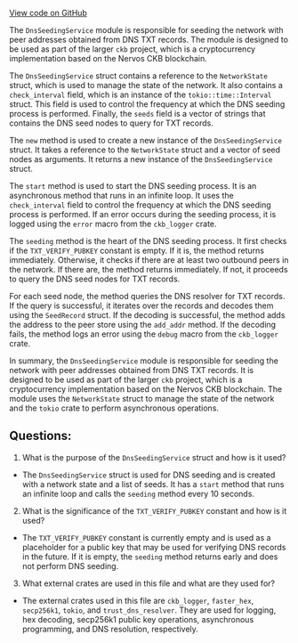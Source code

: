 [View code on GitHub](https://github.com/nervosnetwork/ckb/network/src/services/dns_seeding/mod.rs)

The `DnsSeedingService` module is responsible for seeding the network with peer addresses obtained from DNS TXT records. The module is designed to be used as part of the larger `ckb` project, which is a cryptocurrency implementation based on the Nervos CKB blockchain.

The `DnsSeedingService` struct contains a reference to the `NetworkState` struct, which is used to manage the state of the network. It also contains a `check_interval` field, which is an instance of the `tokio::time::Interval` struct. This field is used to control the frequency at which the DNS seeding process is performed. Finally, the `seeds` field is a vector of strings that contains the DNS seed nodes to query for TXT records.

The `new` method is used to create a new instance of the `DnsSeedingService` struct. It takes a reference to the `NetworkState` struct and a vector of seed nodes as arguments. It returns a new instance of the `DnsSeedingService` struct.

The `start` method is used to start the DNS seeding process. It is an asynchronous method that runs in an infinite loop. It uses the `check_interval` field to control the frequency at which the DNS seeding process is performed. If an error occurs during the seeding process, it is logged using the `error` macro from the `ckb_logger` crate.

The `seeding` method is the heart of the DNS seeding process. It first checks if the `TXT_VERIFY_PUBKEY` constant is empty. If it is, the method returns immediately. Otherwise, it checks if there are at least two outbound peers in the network. If there are, the method returns immediately. If not, it proceeds to query the DNS seed nodes for TXT records.

For each seed node, the method queries the DNS resolver for TXT records. If the query is successful, it iterates over the records and decodes them using the `SeedRecord` struct. If the decoding is successful, the method adds the address to the peer store using the `add_addr` method. If the decoding fails, the method logs an error using the `debug` macro from the `ckb_logger` crate.

In summary, the `DnsSeedingService` module is responsible for seeding the network with peer addresses obtained from DNS TXT records. It is designed to be used as part of the larger `ckb` project, which is a cryptocurrency implementation based on the Nervos CKB blockchain. The module uses the `NetworkState` struct to manage the state of the network and the `tokio` crate to perform asynchronous operations.
## Questions: 
 1. What is the purpose of the `DnsSeedingService` struct and how is it used?
- The `DnsSeedingService` struct is used for DNS seeding and is created with a network state and a list of seeds. It has a `start` method that runs an infinite loop and calls the `seeding` method every 10 seconds.
2. What is the significance of the `TXT_VERIFY_PUBKEY` constant and how is it used?
- The `TXT_VERIFY_PUBKEY` constant is currently empty and is used as a placeholder for a public key that may be used for verifying DNS records in the future. If it is empty, the `seeding` method returns early and does not perform DNS seeding.
3. What external crates are used in this file and what are they used for?
- The external crates used in this file are `ckb_logger`, `faster_hex`, `secp256k1`, `tokio`, and `trust_dns_resolver`. They are used for logging, hex decoding, secp256k1 public key operations, asynchronous programming, and DNS resolution, respectively.